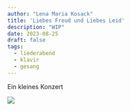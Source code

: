 ```yaml
---
author: "Lena Maria Kosack"
title: 'Liebes Freud und Liebes Leid'
description: "WIP"
date: 2023-08-25
draft: false
tags:
  - liederabend
  - klavir
  - gesang
---
```


Ein kleines Konzert 

![](/Lena-Maria-Kosack/images/fyler/Serenadenplakat.jpg)